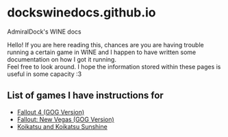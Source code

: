 # dockswinedocs.github.io
AdmiralDock's WINE docs  

Hello! If you are here reading this, chances are you are having trouble running a certain game in WINE and I happen to have written some documentation on how I got it running.  
Feel free to look around. I hope the information stored within these pages is useful in some capacity :3  

## List of games I have instructions for
- [Fallout 4 (GOG Version)](fallout4.md)
- [Fallout: New Vegas (GOG Version)](falloutnv.md)
- [Koikatsu and Koikatsu Sunshine](koikatsu.md)
